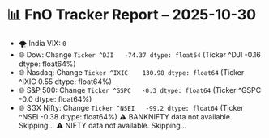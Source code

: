 # 📊 FnO Tracker Report – 2025-10-30
- 🌪️ India VIX: `0`
- 🌐 Dow: Change `Ticker
^DJI   -74.37
dtype: float64` (Ticker
^DJI   -0.16
dtype: float64%)
- 🌐 Nasdaq: Change `Ticker
^IXIC    130.98
dtype: float64` (Ticker
^IXIC    0.55
dtype: float64%)
- 🌐 S&P 500: Change `Ticker
^GSPC   -0.3
dtype: float64` (Ticker
^GSPC   -0.0
dtype: float64%)
- 🌐 SGX Nifty: Change `Ticker
^NSEI   -99.2
dtype: float64` (Ticker
^NSEI   -0.38
dtype: float64%)
⚠️ BANKNIFTY data not available. Skipping...
⚠️ NIFTY data not available. Skipping...